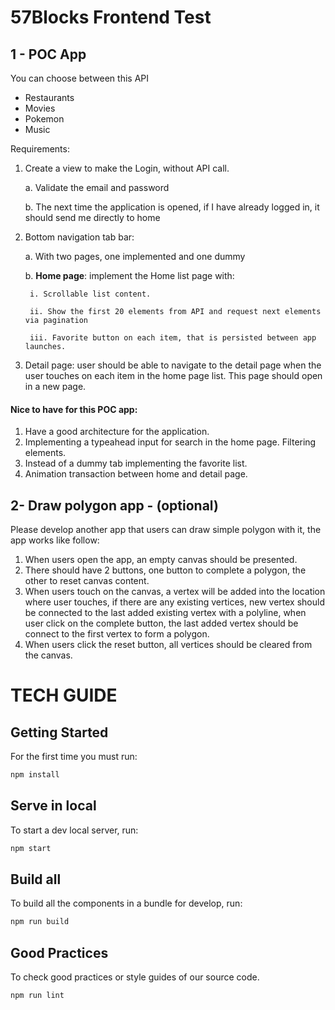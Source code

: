 # 57Blocks Frontend Test

## 1 - POC App
You can choose between this API

- Restaurants
- Movies
- Pokemon
- Music

Requirements:
1. Create a view to make the Login, without API call.

    a. Validate the email and password

    b. The next time the application is opened, if I have already logged in, it should send me directly to home

2. Bottom navigation tab bar:

    a. With two pages, one implemented and one dummy

    b. **Home page**: implement the Home list page with:

        i. Scrollable list content.

        ii. Show the first 20 elements from API and request next elements via pagination

        iii. Favorite button on each item, that is persisted between app launches.

3. Detail page: user should be able to navigate to the detail page when the user touches on each item in the home page list.
This page should open in a new page.

#### Nice to have for this POC app:

1. Have a good architecture for the application.
2. Implementing a typeahead input for search in the home page. Filtering elements.
3. Instead of a dummy tab implementing the favorite list.
4. Animation transaction between home and detail page.

## 2- Draw polygon app - (optional)

Please develop another app that users can draw simple polygon with it, the app works like
follow:

1. When users open the app, an empty canvas should be presented.
2. There should have 2 buttons, one button to complete a polygon, the other to reset canvas content.
3. When users touch on the canvas, a vertex will be added into the location where user touches, if there are any existing vertices,
new vertex should be connected to the last added existing vertex with a polyline, when user click on the complete button,
the last added vertex should be connect to the first vertex to form a polygon.
4. When users click the reset button, all vertices should be cleared from the canvas.

# TECH GUIDE

## Getting Started

For the first time you must run:

```bash
npm install
```

## Serve in local

To start a dev local server, run:

```bash
npm start
```

## Build all

To build all the components in a bundle for develop, run:

```bash
npm run build
```

## Good Practices

To check good practices or style guides of our source code.

```bash
npm run lint
```
